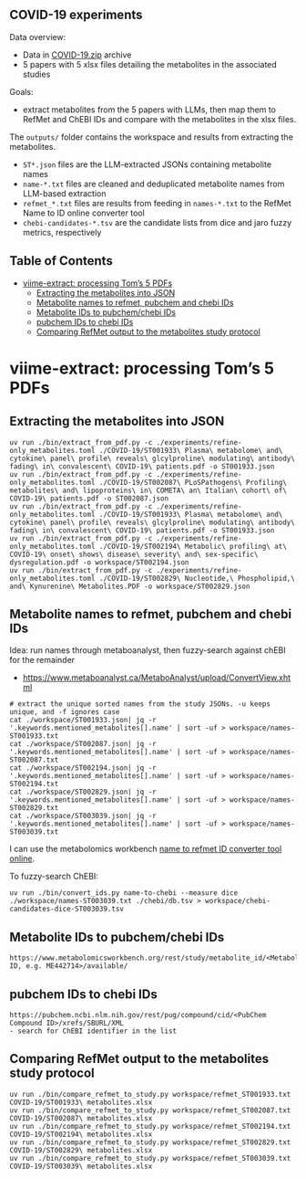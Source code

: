 ## COVID-19 experiments

Data overview:
- Data in [COVID-19.zip](https://drive.google.com/file/d/1LaMoBEkPFNVXJ5FOa1EFKMx8rksxdMAZ/view?usp=drive_link) archive
- 5 papers with 5 xlsx files detailing the metabolites in the associated studies

Goals:
- extract metabolites from the 5 papers with LLMs, then map them to RefMet and ChEBI IDs and compare with the metabolites in the xlsx files.

The `outputs/` folder contains the workspace and results from extracting the metabolites.
- `ST*.json` files are the LLM-extracted JSONs containing metabolite names
- `name-*.txt` files are cleaned and deduplicated metabolite names from LLM-based extraction
- `refmet_*.txt` files are results from feeding in `names-*.txt` to the RefMet Name to ID online converter tool
- `chebi-candidates-*.tsv` are the candidate lists from dice and jaro fuzzy metrics, respectively

## Table of Contents

- [viime-extract: processing Tom’s 5 PDFs](#viime-extract-processing-toms-5-pdfs)
  - [Extracting the metabolites into JSON](#extracting-the-metabolites-into-json)
  - [Metabolite names to refmet, pubchem and chebi IDs](#metabolite-names-to-refmet-pubchem-and-chebi-ids)
  - [Metabolite IDs to pubchem/chebi IDs](#metabolite-ids-to-pubchemchebi-ids)
  - [pubchem IDs to chebi IDs](#pubchem-ids-to-chebi-ids)
  - [Comparing RefMet output to the metabolites study protocol](#comparing-refmet-output-to-the-metabolites-study-protocol)


<a id="orge443f64"></a>

# viime-extract: processing Tom&rsquo;s 5 PDFs


<a id="org37782ee"></a>

## Extracting the metabolites into JSON

    uv run ./bin/extract_from_pdf.py -c ./experiments/refine-only_metabolites.toml ./COVID-19/ST001933\ Plasma\ metabolome\ and\ cytokine\ panel\ profile\ reveals\ glcylproline\ modulating\ antibody\ fading\ in\ convalescent\ COVID-19\ patients.pdf -o ST001933.json
    uv run ./bin/extract_from_pdf.py -c ./experiments/refine-only_metabolites.toml ./COVID-19/ST002087\ PLoSPathogens\ Profiling\ metabolites\ and\ lipoproteins\ in\ COMETA\ an\ Italian\ cohort\ of\ COVID-19\ patients.pdf -o ST002087.json
    uv run ./bin/extract_from_pdf.py -c ./experiments/refine-only_metabolites.toml ./COVID-19/ST001933\ Plasma\ metabolome\ and\ cytokine\ panel\ profile\ reveals\ glcylproline\ modulating\ antibody\ fading\ in\ convalescent\ COVID-19\ patients.pdf -o ST001933.json
    uv run ./bin/extract_from_pdf.py -c ./experiments/refine-only_metabolites.toml ./COVID-19/ST002194\ Metabolic\ profiling\ at\ COVID-19\ onset\ shows\ disease\ severity\ and\ sex-specific\ dysregulation.pdf -o workspace/ST002194.json
    uv run ./bin/extract_from_pdf.py -c ./experiments/refine-only_metabolites.toml ./COVID-19/ST002829\ Nucleotide,\ Phospholipid,\ and\ Kynurenine\ Metabolites.PDF -o workspace/ST002829.json


<a id="org18bc338"></a>

## Metabolite names to refmet, pubchem and chebi IDs

Idea: run names through metaboanalyst, then fuzzy-search against chEBI for the remainder

-   <https://www.metaboanalyst.ca/MetaboAnalyst/upload/ConvertView.xhtml>

```
# extract the unique sorted names from the study JSONs. -u keeps unique, and -f ignores case
cat ./workspace/ST001933.json| jq -r '.keywords.mentioned_metabolites[].name' | sort -uf > workspace/names-ST001933.txt
cat ./workspace/ST002087.json| jq -r '.keywords.mentioned_metabolites[].name' | sort -uf > workspace/names-ST002087.txt
cat ./workspace/ST002194.json| jq -r '.keywords.mentioned_metabolites[].name' | sort -uf > workspace/names-ST002194.txt
cat ./workspace/ST002829.json| jq -r '.keywords.mentioned_metabolites[].name' | sort -uf > workspace/names-ST002829.txt
cat ./workspace/ST003039.json| jq -r '.keywords.mentioned_metabolites[].name' | sort -uf > workspace/names-ST003039.txt
```

I can use the metabolomics workbench [name to refmet ID converter tool online](https://www.metabolomicsworkbench.org/databases/refmet/name_to_refmetID_form.php).

To fuzzy-search ChEBI:

    uv run ./bin/convert_ids.py name-to-chebi --measure dice ./workspace/names-ST003039.txt ./chebi/db.tsv > workspace/chebi-candidates-dice-ST003039.tsv


<a id="org591ec96"></a>

## Metabolite IDs to pubchem/chebi IDs

    https://www.metabolomicsworkbench.org/rest/study/metabolite_id/<Metabolite ID, e.g. ME442714>/available/


<a id="org216e791"></a>

## pubchem IDs to chebi IDs

    https://pubchem.ncbi.nlm.nih.gov/rest/pug/compound/cid/<PubChem Compound ID>/xrefs/SBURL/XML
    - search for ChEBI identifier in the list


<a id="orga6bfe7b"></a>

## Comparing RefMet output to the metabolites study protocol

    uv run ./bin/compare_refmet_to_study.py workspace/refmet_ST001933.txt COVID-19/ST001933\ metabolites.xlsx
    uv run ./bin/compare_refmet_to_study.py workspace/refmet_ST002087.txt COVID-19/ST002087\ metabolites.xlsx
    uv run ./bin/compare_refmet_to_study.py workspace/refmet_ST002194.txt COVID-19/ST002194\ metabolites.xlsx
    uv run ./bin/compare_refmet_to_study.py workspace/refmet_ST002829.txt COVID-19/ST002829\ metabolites.xlsx
    uv run ./bin/compare_refmet_to_study.py workspace/refmet_ST003039.txt COVID-19/ST003039\ metabolites.xlsx
